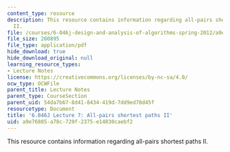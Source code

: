 ```yaml
---
content_type: resource
description: This resource contains information regarding all-pairs shortest paths
  II.
file: /courses/6-046j-design-and-analysis-of-algorithms-spring-2012/a9e76885a78c729f2375e14830caebf2_MIT6_046JS12_lec07.pdf
file_size: 260895
file_type: application/pdf
hide_download: true
hide_download_original: null
learning_resource_types:
- Lecture Notes
license: https://creativecommons.org/licenses/by-nc-sa/4.0/
ocw_type: OCWFile
parent_title: Lecture Notes
parent_type: CourseSection
parent_uid: 54da7b67-8d41-8434-419d-7dd9ed78d45f
resourcetype: Document
title: '6.046J Lecture 7: All-pairs shortest paths II'
uid: a9e76885-a78c-729f-2375-e14830caebf2
---
```

This resource contains information regarding all-pairs shortest paths II.